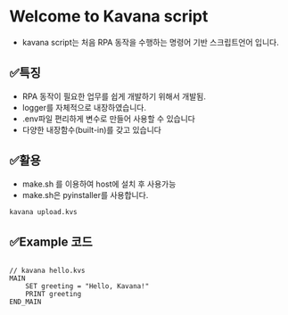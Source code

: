 # Welcome to Kavana script

- kavana script는 처음 RPA 동작을 수행하는 명령어 기반 스크립트언어 입니다.

## ✅특징

- RPA 동작이 필요한 업무를 쉽게 개발하기 위해서 개발됨.
- logger를 자체적으로 내장하였습니다.
- .env파일 편리하게 변수로 만들어 사용할 수 있습니다
- 다양한 내장함수(built-in)를 갖고 있습니다

## ✅활용

- make.sh 를 이용하여 host에 설치 후 사용가능
- make.sh은 pyinstaller를 사용합니다.

```bash
kavana upload.kvs
```

## ✅Example 코드

```kvs

// kavana hello.kvs
MAIN
    SET greeting = "Hello, Kavana!"
    PRINT greeting
END_MAIN

```
